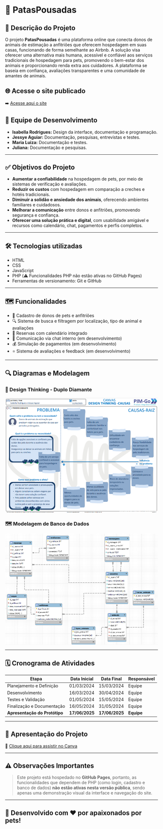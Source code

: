 # 🐾 PatasPousadas

## 📌 Descrição do Projeto

O projeto **PatasPousadas** é uma plataforma online que conecta donos de animais de estimação a anfitriões que oferecem hospedagem em suas casas, funcionando de forma semelhante ao Airbnb. A solução visa oferecer uma alternativa mais humana, acessível e confiável aos serviços tradicionais de hospedagem para pets, promovendo o bem-estar dos animais e proporcionando renda extra aos cuidadores. A plataforma se baseia em confiança, avaliações transparentes e uma comunidade de amantes de animais.

## 🌐 Acesse o site publicado

➡️ [Acesse aqui o site](https://isabellrsf.github.io/PatasPousada/)  


## 👥 Equipe de Desenvolvimento

- **Isabella Rodrigues:** Design da interface, documentação e programação.  
- **Jessye Aguiar:** Documentação, pesquisas, entrevistas e testes.  
- **Maria Luiza:** Documentação e testes.  
- **Juliana:** Documentação e pesquisas.

---

## ✅ Objetivos do Projeto

- **Aumentar a confiabilidade** na hospedagem de pets, por meio de sistemas de verificação e avaliações.
- **Reduzir os custos** com hospedagem em comparação a creches e hotéis tradicionais.
- **Diminuir a solidão e ansiedade dos animais**, oferecendo ambientes familiares e cuidadosos.
- **Melhorar a comunicação** entre donos e anfitriões, promovendo segurança e confiança.
- **Oferecer uma solução prática e digital**, com usabilidade amigável e recursos como calendário, chat, pagamentos e perfis completos.

---

## 🛠 Tecnologias utilizadas

- HTML  
- CSS  
- JavaScript  
- PHP (⚠️ Funcionalidades PHP não estão ativas no GitHub Pages)  
- Ferramentas de versionamento: Git e GitHub  

---

## 🗺 Funcionalidades

- 🐶 Cadastro de donos de pets e anfitriões  
- 🔍 Sistema de busca e filtragem por localização, tipo de animal e avaliações  
- 📅 Reservas com calendário integrado  
- 💬 Comunicação via chat interno (em desenvolvimento)  
- 💰 Simulação de pagamentos (em desenvolvimento)  
- ⭐ Sistema de avaliações e feedback (em desenvolvimento)  

---

## 🔍 Diagramas e Modelagem

### 🧠 Design Thinking - Duplo Diamante
![Design Thinking](https://github.com/isabellrsf/PatasPousada/blob/main/assets/DesignThinking.png)

### 🗺️ Modelagem de Banco de Dados
![Banco de Dados](https://github.com/isabellrsf/PatasPousada/blob/main/assets/Bancodedados.png)

---

## 🗓️ Cronograma de Atividades

| Etapa                          | Data Inicial | Data Final   | Responsável |
|---------------------------------|--------------|--------------|-------------|
| Planejamento e Definição        | 01/03/2024   | 15/03/2024   | Equipe      |
| Desenvolvimento                 | 16/03/2024   | 30/04/2024   | Equipe      |
| Testes e Validação              | 01/05/2024   | 15/05/2024   | Equipe      |
| Finalização e Documentação      | 16/05/2024   | 31/05/2024   | Equipe      |
| **Apresentação do Protótipo**   | **17/06/2025** | **17/06/2025** | **Equipe** |

---

## 🎥 Apresentação do Projeto

🔗 [Clique aqui para assistir no Canva](https://www.canva.com/design/DAGSK2yjaeo/mgvhpMt38Mw3bmdVStndIQ/edit?utm_content=DAGSK2yjaeo&utm_campaign=designshare&utm_medium=link2&utm_source=sharebutton)

---

## ⚠️ Observações Importantes

> Este projeto está hospedado no **GitHub Pages**, portanto, as funcionalidades que dependem de PHP (como login, cadastro e banco de dados) **não estão ativas nesta versão pública**, sendo apenas uma demonstração visual da interface e navegação do site.

---

## 🐾 Desenvolvido com ❤️ por apaixonados por pets!
